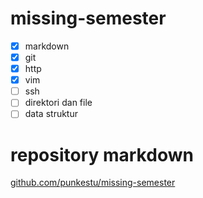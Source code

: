 # missing-semester
- [x] markdown
- [x] git
- [x] http
- [x] vim
- [ ] ssh
- [ ] direktori dan file
- [ ] data struktur

# repository markdown
[github.com/punkestu/missing-semester](https://github.com/punkestu/missing-semester)
